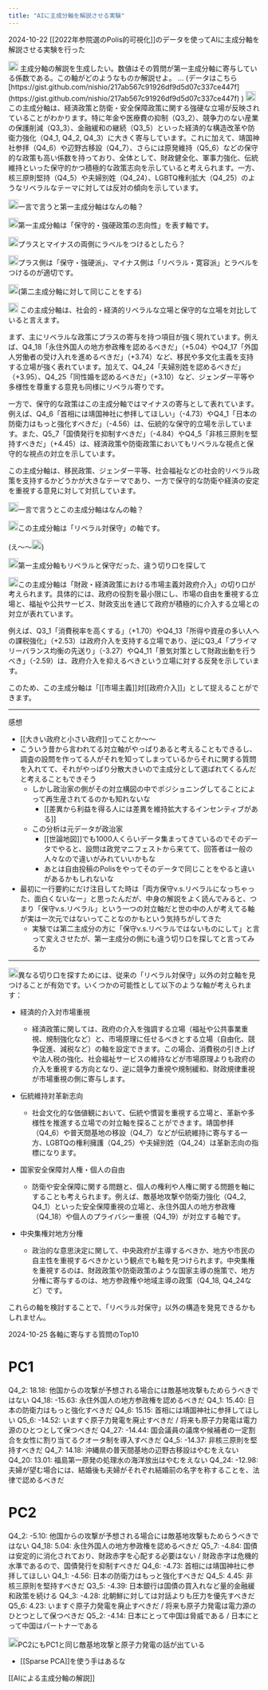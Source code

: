 ```yaml
---
title: "AIに主成分軸を解説させる実験"
---
```


2024-10-22
[[2022年参院選のPolis的可視化]]のデータを使ってAIに主成分軸を解説させる実験を行った


<img src='https://scrapbox.io/api/pages/nishio/nishio/icon' alt='nishio.icon' height="19.5"/>
主成分軸の解説を生成したい。数値はその質問が第一主成分軸に寄与している係数である。この軸がどのようなものか解説せよ。
...
(データはこちら [https://gist.github.com/nishio/217ab567c91926df9d5d07c337ce447f](https://gist.github.com/nishio/217ab567c91926df9d5d07c337ce447f) )

<img src='https://scrapbox.io/api/pages/nishio/gpt/icon' alt='gpt.icon' height="19.5"/>
この主成分軸は、経済政策と防衛・安全保障政策に関する強硬な立場が反映されていることがわかります。特に年金や医療費の抑制（Q3_2）、競争力のない産業の保護削減（Q3_3）、金融緩和の継続（Q3_5）といった経済的な構造改革や防衛力強化（Q4_1, Q4_2, Q4_3）に大きく寄与しています。これに加えて、靖国神社参拝（Q4_6）や辺野古移設（Q4_7）、さらには原発維持（Q5_6）などの保守的な政策も高い係数を持っており、全体として、財政健全化、軍事力強化、伝統維持といった保守的かつ積極的な政策志向を示していると考えられます。一方、核三原則堅持（Q4_5）や夫婦別姓（Q4_24）、LGBTQ権利拡大（Q4_25）のようなリベラルなテーマに対しては反対の傾向を示しています。

<img src='https://scrapbox.io/api/pages/nishio/nishio/icon' alt='nishio.icon' height="19.5"/>一言で言うと第一主成分軸はなんの軸？

<img src='https://scrapbox.io/api/pages/nishio/gpt/icon' alt='gpt.icon' height="19.5"/>第一主成分軸は「保守的・強硬政策の志向性」を表す軸です。

<img src='https://scrapbox.io/api/pages/nishio/nishio/icon' alt='nishio.icon' height="19.5"/>プラスとマイナスの両側にラベルをつけるとしたら？

<img src='https://scrapbox.io/api/pages/nishio/gpt/icon' alt='gpt.icon' height="19.5"/>プラス側は「保守・強硬派」、マイナス側は「リベラル・寛容派」とラベルをつけるのが適切です。

<img src='https://scrapbox.io/api/pages/nishio/nishio/icon' alt='nishio.icon' height="19.5"/>(第二主成分軸に対して同じことをする)

<img src='https://scrapbox.io/api/pages/nishio/gpt/icon' alt='gpt.icon' height="19.5"/>
この主成分軸は、社会的・経済的リベラルな立場と保守的な立場を対比していると言えます。

まず、主にリベラルな政策にプラスの寄与を持つ項目が強く現れています。例えば、Q4_18「永住外国人の地方参政権を認めるべきだ」（+5.04）やQ4_17「外国人労働者の受け入れを進めるべきだ」（+3.74）など、移民や多文化主義を支持する立場が強く表れています。加えて、Q4_24「夫婦別姓を認めるべきだ」（+3.95）、Q4_25「同性婚を認めるべきだ」（+3.10）など、ジェンダー平等や多様性を尊重する意見も同様にリベラル寄りです。

一方で、保守的な政策はこの主成分軸ではマイナスの寄与として表れています。例えば、Q4_6「首相には靖国神社に参拝してほしい」（-4.73）やQ4_1「日本の防衛力はもっと強化すべきだ」（-4.56）は、伝統的な保守的立場を示しています。また、Q5_7「国債発行を抑制すべきだ」（-4.84）やQ4_5「非核三原則を堅持すべきだ」（+4.45）は、経済政策や防衛政策においてもリベラルな視点と保守的な視点の対立を示しています。

この主成分軸は、移民政策、ジェンダー平等、社会福祉などの社会的リベラル政策を支持するかどうかが大きなテーマであり、一方で保守的な防衛や経済の安定を重視する意見に対して対抗しています。

<img src='https://scrapbox.io/api/pages/nishio/nishio/icon' alt='nishio.icon' height="19.5"/>一言で言うとこの主成分軸はなんの軸？

<img src='https://scrapbox.io/api/pages/nishio/gpt/icon' alt='gpt.icon' height="19.5"/>この主成分軸は「リベラル対保守」の軸です。

(え〜〜<img src='https://scrapbox.io/api/pages/nishio/nishio/icon' alt='nishio.icon' height="19.5"/>)

<img src='https://scrapbox.io/api/pages/nishio/nishio/icon' alt='nishio.icon' height="19.5"/>第一主成分軸もリベラルと保守だった、違う切り口を探して

<img src='https://scrapbox.io/api/pages/nishio/gpt/icon' alt='gpt.icon' height="19.5"/>この主成分軸は「財政・経済政策における市場主義対政府介入」の切り口が考えられます。具体的には、政府の役割を最小限にし、市場の自由を重視する立場と、福祉や公共サービス、財政支出を通じて政府が積極的に介入する立場との対立が表れています。

例えば、Q3_1「消費税率を高くする」（+1.70）やQ4_13「所得や資産の多い人への課税強化」（+2.53）は政府介入を支持する立場であり、逆にQ3_4「プライマリーバランス均衡の先送り」（-3.27）やQ4_11「景気対策として財政出動を行うべき」（-2.59）は、政府介入を抑えるべきという立場に対する反発を示しています。

このため、この主成分軸は「[[市場主義]]対[[政府介入]]」として捉えることができます。

----
感想
- [[大きい政府と小さい政府]]ってことか〜〜
- こういう昔から言われてる対立軸がやっぱりあると考えることもできるし、調査の設問を作ってる人がそれを知ってしまっているからそれに関する質問を入れてて、それがやっぱり分散大きいので主成分として選ばれてくるんだと考えることもできそう
    - しかし政治家の側がその対立構図の中でポジショニングしてることによって再生産されてるのかも知れないな
        - [[差異から利益を得る人には差異を維持拡大するインセンティブがある]]
    - この分析は元データが政治家
        - [[世論地図]]でも1000人くらいデータ集まってきているのでそのデータでやると、設問は政党マニフェストから来てて、回答者は一般の人々なので違いがみれていいかもな
        - あとは自由投稿のPolisをやってそのデータで同じことをやると違いがあるかもしれないな
- 最初に一行要約にだけ注目してた時は「両方保守v.s.リベラルになっちゃった、面白くないなー」と思ったんだが、中身の解説をよく読んでみると、つまり「保守v.s.リベラル」という一つの対立軸だと世の中の人が考えてる軸が実は一次元ではないってことなのかもという気持ちがしてきた
    - 実験では第二主成分の方に「保守v.s.リベラルではないものにして」と言って変えさせたが、第一主成分の側にも違う切り口を探してと言ってみるか

---
<img src='https://scrapbox.io/api/pages/nishio/gpt/icon' alt='gpt.icon' height="19.5"/>異なる切り口を探すためには、従来の「リベラル対保守」以外の対立軸を見つけることが有効です。いくつかの可能性として以下のような軸が考えられます：

- 経済的介入対市場重視
    - 経済政策に関しては、政府の介入を強調する立場（福祉や公共事業重視、規制強化など）と、市場原理に任せるべきとする立場（自由化、競争促進、減税など）の軸を設定できます。この場合、消費税の引き上げや法人税の強化、社会福祉サービスの維持などが市場原理よりも政府の介入を重視する方向となり、逆に競争力重視や規制緩和、財政規律重視が市場重視の側に寄与します。

- 伝統維持対革新志向
    - 社会文化的な価値観において、伝統や慣習を重視する立場と、革新や多様性を推進する立場での対立軸を探ることができます。靖国参拝（Q4_6）や普天間基地の移設（Q4_7）などが伝統維持に寄与する一方、LGBTQの権利擁護（Q4_25）や夫婦別姓（Q4_24）は革新志向の指標になります。

- 国家安全保障対人権・個人の自由
    - 防衛や安全保障に関する問題と、個人の権利や人権に関する問題を軸にすることも考えられます。例えば、敵基地攻撃や防衛力強化（Q4_2, Q4_1）といった安全保障重視の立場と、永住外国人の地方参政権（Q4_18）や個人のプライバシー重視（Q4_19）が対立する軸です。

- 中央集権対地方分権
    - 政治的な意思決定に関して、中央政府が主導するべきか、地方や市民の自主性を重視するべきかという観点でも軸を見つけられます。中央集権を重視するのは、財政政策や防衛政策のような国家主導の施策で、地方分権に寄与するのは、地方参政権や地域主導の政策（Q4_18, Q4_24など）です。

これらの軸を検討することで、「リベラル対保守」以外の構造を発見できるかもしれません。

2024-10-25
各軸に寄与する質問のTop10

# PC1
Q4_2: 18.18: 他国からの攻撃が予想される場合には敵基地攻撃もためらうべきではない
Q4_18: -15.63: 永住外国人の地方参政権を認めるべきだ
Q4_1: 15.40: 日本の防衛力はもっと強化すべきだ
Q4_6: 15.15: 首相には靖国神社に参拝してほしい
Q5_6: -14.52: いますぐ原子力発電を廃止すべきだ / 将来も原子力発電は電力源のひとつとして保つべきだ
Q4_27: -14.44: 国会議員の議席や候補者の一定割合を女性に割り当てるクオータ制を導入すべきだ
Q4_5: -14.37: 非核三原則を堅持すべきだ
Q4_7: 14.18: 沖縄県の普天間基地の辺野古移設はやむをえない
Q4_20: 13.01: 福島第一原発の処理水の海洋放出はやむをえない
Q4_24: -12.98: 夫婦が望む場合には、結婚後も夫婦がそれぞれ結婚前の名字を称することを、法律で認めるべきだ

# PC2
Q4_2: -5.10: 他国からの攻撃が予想される場合には敵基地攻撃もためらうべきではない
Q4_18: 5.04: 永住外国人の地方参政権を認めるべきだ
Q5_7: -4.84: 国債は安定的に消化されており、財政赤字を心配する必要はない / 財政赤字は危機的水準であるので、国債発行を抑制すべきだ
Q4_6: -4.73: 首相には靖国神社に参拝してほしい
Q4_1: -4.56: 日本の防衛力はもっと強化すべきだ
Q4_5: 4.45: 非核三原則を堅持すべきだ
Q3_5: -4.39: 日本銀行は国債の買入れなど量的金融緩和政策を続ける
Q4_3: -4.28: 北朝鮮に対しては対話よりも圧力を優先すべきだ
Q5_6: 4.23: いますぐ原子力発電を廃止すべきだ / 将来も原子力発電は電力源のひとつとして保つべきだ
Q5_2: -4.14: 日本にとって中国は脅威である / 日本にとって中国はパートナーである

<img src='https://scrapbox.io/api/pages/nishio/nishio/icon' alt='nishio.icon' height="19.5"/>PC2にもPC1と同じ敵基地攻撃と原子力発電の話が出ている
- [[Sparse PCA]]を使う手はあるな

[[AIによる主成分軸の解説]]
